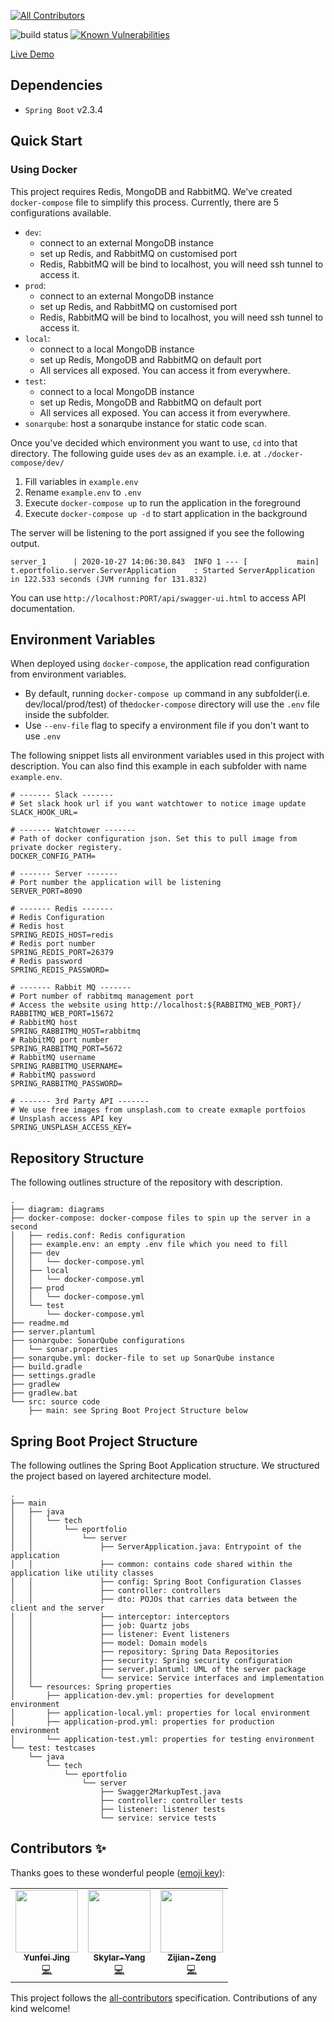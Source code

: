 
<!-- ALL-CONTRIBUTORS-BADGE:START - Do not remove or modify this section -->
[![All Contributors](https://img.shields.io/badge/all_contributors-3-orange.svg?style=flat-square)](#contributors-)
<!-- ALL-CONTRIBUTORS-BADGE:END -->

![build status](https://travis-ci.com/eportfolio-tech/server.svg?branch=dev)
[![Known Vulnerabilities](https://snyk.io/test/github/eportfolio-tech/server/badge.svg?targetFile=build.gradle)](https://snyk.io/test/github/eportfolio-tech/server/badge.svg?targetFile=build.gradle)


[Live Demo](https://dev.eportfolio.tech/)

## Dependencies
- `Spring Boot` v2.3.4

## Quick Start
### Using Docker
This project requires Redis, MongoDB and RabbitMQ. We've created `docker-compose` file
to simplify this process. Currently, there are 5 configurations available.
- `dev`: 
    + connect to an external MongoDB instance 
    + set up Redis, and RabbitMQ on customised port
    + Redis, RabbitMQ will be bind to localhost, you will need ssh tunnel to access it.
- `prod`: 
    + connect to an external MongoDB instance
    + set up Redis, and RabbitMQ on customised port
    + Redis, RabbitMQ will be bind to localhost, you will need ssh tunnel to access it.
- `local`: 
    + connect to a local MongoDB instance
    + set up Redis, MongoDB and RabbitMQ on default port
    + All services all exposed. You can access it from everywhere.
- `test`: 
    + connect to a local MongoDB instance
    + set up Redis, MongoDB and RabbitMQ on default port
    + All services all exposed. You can access it from everywhere.
- `sonarqube`: host a sonarqube instance for static code scan.

Once you've decided which environment you want to use, `cd` into that directory.
The following guide uses `dev` as an example. i.e. at `./docker-compose/dev/`

1. Fill variables in `example.env`
2. Rename `example.env` to `.env`
3. Execute `docker-compose up` to run the application in the foreground
3. Execute `docker-compose up -d` to start application in the background


The server will be listening to the port assigned if you see the following output.
```
server_1      | 2020-10-27 14:06:30.843  INFO 1 --- [           main] t.eportfolio.server.ServerApplication    : Started ServerApplication in 122.533 seconds (JVM running for 131.832)
```
You can use `http://localhost:PORT/api/swagger-ui.html` to access API documentation.

## Environment Variables

When deployed using `docker-compose`, the application read configuration from environment variables. 
- By default, running `docker-compose up` command in any subfolder(i.e. dev/local/prod/test) of the`docker-compose` directory
will use the `.env` file inside the subfolder.
- Use `--env-file` flag to specify a environment file if you don't want to use `.env`

The following snippet lists all environment variables used in this project with description.
You can also find this example in each subfolder with name `example.env`.
```
# ------- Slack -------
# Set slack hook url if you want watchtower to notice image update
SLACK_HOOK_URL=

# ------- Watchtower -------
# Path of docker configuration json. Set this to pull image from private docker registery.
DOCKER_CONFIG_PATH=

# ------- Server -------
# Port number the application will be listening
SERVER_PORT=8090

# ------- Redis -------
# Redis Configuration
# Redis host 
SPRING_REDIS_HOST=redis
# Redis port number
SPRING_REDIS_PORT=26379
# Redis password
SPRING_REDIS_PASSWORD=

# ------- Rabbit MQ -------
# Port number of rabbitmq management port
# Access the website using http://localhost:${RABBITMQ_WEB_PORT}/
RABBITMQ_WEB_PORT=15672
# RabbitMQ host 
SPRING_RABBITMQ_HOST=rabbitmq
# RabbitMQ port number
SPRING_RABBITMQ_PORT=5672
# RabbitMQ username
SPRING_RABBITMQ_USERNAME=
# RabbitMQ password
SPRING_RABBITMQ_PASSWORD=

# ------- 3rd Party API -------
# We use free images from unsplash.com to create exmaple portfoios
# Unsplash access API key
SPRING_UNSPLASH_ACCESS_KEY=
```





## Repository Structure
The following outlines structure of the repository with description.

```
.
├── diagram: diagrams
├── docker-compose: docker-compose files to spin up the server in a second
│   ├── redis.conf: Redis configuration
│   ├── example.env: an empty .env file which you need to fill
│   ├── dev
│   │   └── docker-compose.yml
│   ├── local
│   │   └── docker-compose.yml
│   ├── prod
│   │   └── docker-compose.yml
│   └── test
│       └── docker-compose.yml
├── readme.md
├── server.plantuml 
├── sonarqube: SonarQube configurations
│   └── sonar.properties
├── sonarqube.yml: docker-file to set up SonarQube instance
├── build.gradle
├── settings.gradle
├── gradlew
├── gradlew.bat
└── src: source code
    ├── main: see Spring Boot Project Structure below

```


## Spring Boot Project Structure

The following outlines the Spring Boot Application structure.
We structured the project based on layered architecture model. 


```
.
├── main
│   ├── java
│   │   └── tech
│   │       └── eportfolio
│   │           └── server
│   │               ├── ServerApplication.java: Entrypoint of the application
│   │               ├── common: contains code shared within the application like utility classes                       
│   │               ├── config: Spring Boot Configuration Classes 
│   │               ├── controller: controllers
│   │               ├── dto: POJOs that carries data between the client and the server
│   │               ├── interceptor: interceptors
│   │               ├── job: Quartz jobs
│   │               ├── listener: Event listeners
│   │               ├── model: Domain models 
│   │               ├── repository: Spring Data Repositories
│   │               ├── security: Spring security configuration
│   │               ├── server.plantuml: UML of the server package
│   │               └── service: Service interfaces and implementation                     
│   └── resources: Spring properties
│       ├── application-dev.yml: properties for development environment                            
│       ├── application-local.yml: properties for local environment 
│       ├── application-prod.yml: properties for production environment  
│       └── application-test.yml: properties for testing environment
└── test: testcases
    └── java
        └── tech
            └── eportfolio
                └── server
                    ├── Swagger2MarkupTest.java
                    ├── controller: controller tests
                    ├── listener: listener tests
                    └── service: service tests
```
## Contributors ✨

Thanks goes to these wonderful people ([emoji key](https://allcontributors.org/docs/en/emoji-key)):

<!-- ALL-CONTRIBUTORS-LIST:START - Do not remove or modify this section -->
<!-- prettier-ignore-start -->
<!-- markdownlint-disable -->
<table>
  <tr>
    <td align="center"><a href="https://www.linkedin.com/in/yunfeijing/"><img src="https://avatars3.githubusercontent.com/u/18676002?v=4" width="100px;" alt=""/><br /><sub><b>Yunfei Jing</b></sub></a><br /><a href="https://github.com/eportfolio-tech/server/commits?author=yunfeijing" title="Code">💻</a></td>
    <td align="center"><a href="https://github.com/Skylar-Yang"><img src="https://avatars1.githubusercontent.com/u/61859437?v=4" width="100px;" alt=""/><br /><sub><b>Skylar-Yang</b></sub></a><br /><a href="https://github.com/eportfolio-tech/server/commits?author=Skylar-Yang" title="Code">💻</a></td>
    <td align="center"><a href="https://github.com/Zijian-Zeng"><img src="https://avatars3.githubusercontent.com/u/53477823?v=4" width="100px;" alt=""/><br /><sub><b>Zijian-Zeng</b></sub></a><br /><a href="https://github.com/eportfolio-tech/server/commits?author=Zijian-Zeng" title="Code">💻</a></td>
  </tr>
</table>

<!-- markdownlint-enable -->
<!-- prettier-ignore-end -->
<!-- ALL-CONTRIBUTORS-LIST:END -->

This project follows the [all-contributors](https://github.com/all-contributors/all-contributors) specification. Contributions of any kind welcome!